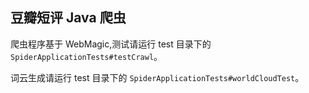 ## 豆瓣短评 Java 爬虫

爬虫程序基于 WebMagic,测试请运行 test 目录下的 `SpiderApplicationTests#testCrawl`。

词云生成请运行 test 目录下的 `SpiderApplicationTests#worldCloudTest`。
